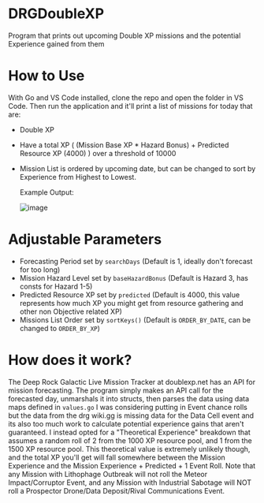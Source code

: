 # DRGDoubleXP
Program that prints out upcoming Double XP missions and the potential Experience gained from them

# How to Use
With Go and VS Code installed, clone the repo and open the folder in VS Code. Then run the application and it'll print a list of missions for today that are:
- Double XP
- Have a total XP ( (Mission Base XP * Hazard Bonus) + Predicted Resource XP (4000) ) over a threshold of 10000
- Mission List is ordered by upcoming date, but can be changed to sort by Experience from Highest to Lowest.

  Example Output:
  
  ![image](https://github.com/user-attachments/assets/58550b3b-d530-46af-afdf-315fb4ec57c9)

# Adjustable Parameters
- Forecasting Period set by `searchDays` (Default is 1, ideally don't forecast for too long)
- Mission Hazard Level set by `baseHazardBonus` (Default is Hazard 3, has consts for Hazard 1-5)
- Predicted Resource XP set by `predicted` (Default is 4000, this value represents how much XP you might get from resource gathering and other non Objective related XP)
- Missions List Order set by `sortKeys()` (Default is `ORDER_BY_DATE`, can be changed to `ORDER_BY_XP`)

# How does it work?
The Deep Rock Galactic Live Mission Tracker at doublexp.net has an API for mission forecasting. 
The program simply makes an API call for the forecasted day, unmarshals it into structs, then parses the data using data maps defined in `values.go`
I was considering putting in Event chance rolls but the data from the drg wiki.gg is missing data for the Data Cell event and its also too much work to calculate potential
experience gains that aren't guaranteed. I instead opted for a "Theoretical Experience" breakdown that assumes a random roll of 2 from the 1000 XP resource pool, and 1 from the 1500 XP resource pool.
This theoretical value is extremely unlikely though, and the total XP you'll get will fall somewhere between the Mission Experience and the Mission Experience + Predicted + 1 Event Roll.
Note that any Mission with Lithophage Outbreak will not roll the Meteor Impact/Corruptor Event, and any Mission with Industrial Sabotage will NOT roll a Prospector Drone/Data Deposit/Rival Communications Event.
